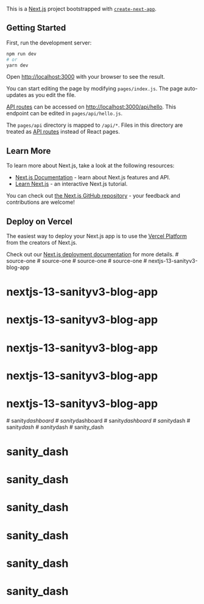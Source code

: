 This is a [Next.js](https://nextjs.org/) project bootstrapped with [`create-next-app`](https://github.com/vercel/next.js/tree/canary/packages/create-next-app).

## Getting Started

First, run the development server:

```bash
npm run dev
# or
yarn dev
```

Open [http://localhost:3000](http://localhost:3000) with your browser to see the result.

You can start editing the page by modifying `pages/index.js`. The page auto-updates as you edit the file.

[API routes](https://nextjs.org/docs/api-routes/introduction) can be accessed on [http://localhost:3000/api/hello](http://localhost:3000/api/hello). This endpoint can be edited in `pages/api/hello.js`.

The `pages/api` directory is mapped to `/api/*`. Files in this directory are treated as [API routes](https://nextjs.org/docs/api-routes/introduction) instead of React pages.

## Learn More

To learn more about Next.js, take a look at the following resources:

- [Next.js Documentation](https://nextjs.org/docs) - learn about Next.js features and API.
- [Learn Next.js](https://nextjs.org/learn) - an interactive Next.js tutorial.

You can check out [the Next.js GitHub repository](https://github.com/vercel/next.js/) - your feedback and contributions are welcome!

## Deploy on Vercel

The easiest way to deploy your Next.js app is to use the [Vercel Platform](https://vercel.com/new?utm_medium=default-template&filter=next.js&utm_source=create-next-app&utm_campaign=create-next-app-readme) from the creators of Next.js.

Check out our [Next.js deployment documentation](https://nextjs.org/docs/deployment) for more details.
#   s o u r c e - o n e  
 #   s o u r c e - o n e  
 #   s o u r c e - o n e  
 #   s o u r c e - o n e  
 # nextjs-13-sanityv3-blog-app
# nextjs-13-sanityv3-blog-app
# nextjs-13-sanityv3-blog-app
# nextjs-13-sanityv3-blog-app
# nextjs-13-sanityv3-blog-app
# nextjs-13-sanityv3-blog-app
#   s a n i t y _ d a s h b o a r d  
 #   s a n i t y _ d a s h b o a r d  
 #   s a n i t y _ d a s h b o a r d  
 #   s a n i t y _ d a s h  
 #   s a n i t y _ d a s h  
 #   s a n i t y _ d a s h  
 # sanity_dash
# sanity_dash
# sanity_dash
# sanity_dash
# sanity_dash
# sanity_dash
# sanity_dash
